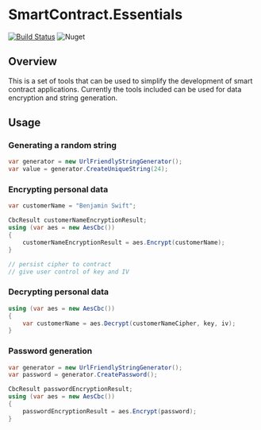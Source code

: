 # SmartContract.Essentials

[![Build Status](https://dev.azure.com/developmomentum/Develop%20Momentum/_apis/build/status/drmathias.SmartContract.Essentials?branchName=master)](https://dev.azure.com/developmomentum/Develop%20Momentum/_build/latest?definitionId=10&branchName=master) ![Nuget](https://img.shields.io/nuget/v/SmartContract.Essentials)

## Overview

This is a set of tools that can be used to simplify the development of smart contract applications. Currently the tools included can be used for data encryption and string generation.

## Usage

### Generating a random string

```csharp
var generator = new UrlFriendlyStringGenerator();
var value = generator.CreateUniqueString(24);
```

### Encrypting personal data

```csharp
var customerName = "Benjamin Swift";

CbcResult customerNameEncryptionResult;
using (var aes = new AesCbc())
{
    customerNameEncryptionResult = aes.Encrypt(customerName);
}

// persist cipher to contract
// give user control of key and IV
```

### Decrypting personal data

```csharp
using (var aes = new AesCbc())
{
    var customerName = aes.Decrypt(customerNameCipher, key, iv);
}
```

### Password generation

```csharp
var generator = new UrlFriendlyStringGenerator();
var password = generator.CreatePassword();

CbcResult passwordEncryptionResult;
using (var aes = new AesCbc())
{
    passwordEncryptionResult = aes.Encrypt(password);
}
```